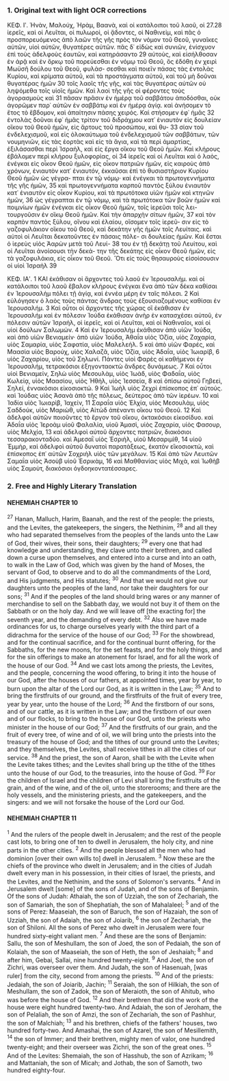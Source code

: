 ### 1. Original text with light OCR corrections

ΚΕΦ. Ιʹ.
Ἡνὰν, Μαλούχ, Ἡρὰμ, Βαανὰ, καὶ οἱ κατάλοιποι τοῦ λαοῦ, οἱ 27.28
ἱερεῖς, καὶ οἱ Λευῖται, οἱ πυλωροὶ, οἱ ᾄδοντες, οἱ Ναθινεὶμ, καὶ
πᾶς ὁ προσπορευόμενος ἀπὸ λαῶν τῆς γῆς πρὸς τὸν νόμον τοῦ
Θεοῦ, γυναῖκες αὐτῶν, υἱοὶ αὐτῶν, θυγατέρες αὐτῶν. πᾶς δ᾽ εἰδὼς
καὶ συνιῶν, ἐνίσχυον ἐπὶ τοὺς ἀδελφοὺς ἑαυτῶν, καὶ κατηράσαντο 29
αὐτοὺς, καὶ εἰσήλθοσαν ἐν ἀρᾷ καὶ ἐν ὅρκῳ τοῦ πορεύεσθαι ἐν νόμῳ
τοῦ Θεοῦ, ὃς ἐδόθη ἐν χειρὶ Μωϋσῆ δούλου τοῦ Θεοῦ, φυλάσ-
σεσθαι καὶ ποιεῖν πάσας τὰς ἐντολὰς Κυρίου, καὶ κρίματα αὐτοῦ,
καὶ τὰ προστάγματα αὐτοῦ, καὶ τοῦ μὴ δοῦναι θυγατέρας ἡμῶν 30
τοῖς λαοῖς τῆς γῆς, καὶ τὰς θυγατέρας αὐτῶν οὐ ληψόμεθα τοῖς
υἱοῖς ἡμῶν. Καὶ λαοὶ τῆς γῆς οἱ φέροντες τοὺς ἀγορασμοὺς καὶ 31
πᾶσαν πρᾶσιν ἐν ἡμέρᾳ τοῦ σαββάτου ἀποδόσθαι, οὐκ ἀγορῶμεν
παρ᾽ αὐτῶν ἐν σαββάτῳ καὶ ἐν ἡμέρᾳ ἁγίᾳ. καὶ ἀνήσομεν τὸ ἔτος
τὸ ἕβδομον, καὶ ἀπαίτησιν πάσης χειρός. Καὶ στήσομεν ἐφ᾽ ἡμᾶς 32
ἐντολὰς δοῦναι ἐφ᾽ ἡμᾶς τρίτον τοῦ διδράχμου κατ᾽ ἐνιαυτὸν εἰς
δουλείαν οἴκου τοῦ Θεοῦ ἡμῶν, εἰς ἄρτους τοῦ προσώπου, καὶ θυ- 33
σίαν τοῦ ἐνδελεχισμοῦ, καὶ εἰς ὁλοκαύτωμα τοῦ ἐνδελεχισμοῦ τῶν
σαββάτων, τῶν νουμηνιῶν, εἰς τὰς ἑορτὰς καὶ εἰς τὰ ἅγια, καὶ τὰ
περὶ ἁμαρτίας, ἐξιλάσασθαι περὶ Ἰσραὴλ, καὶ εἰς ἔργα οἴκου τοῦ
Θεοῦ ἡμῶν. Καὶ κλήρους ἐβάλομεν περὶ κλήρου ξυλοφορίας, οἱ 34
ἱερεῖς καὶ οἱ Λευῖται καὶ ὁ λαὸς, ἐνέγκαι εἰς οἶκον Θεοῦ ἡμῶν, εἰς
οἶκον πατριῶν ἡμῶν, εἰς καιροὺς ἀπὸ χρόνων, ἐνιαυτὸν κατ᾽ ἐνιαυτόν,
ἐκκαῦσαι ἐπὶ τὸ θυσιαστήριον Κυρίου Θεοῦ ἡμῶν ὡς γέγρα-
πται ἐν τῷ νόμῳ· καὶ ἐνέγκαι τὰ πρωτογεννήματα τῆς γῆς ἡμῶν, 35
καὶ πρωτογεννήματα καρποῦ παντὸς ξύλου ἐνιαυτὸν κατ᾽ ἐνιαυτὸν
εἰς οἶκον Κυρίου, καὶ τὰ πρωτότοκα υἱῶν ἡμῶν καὶ κτηνῶν ἡμῶν, 36
ὡς γέγραπται ἐν τῷ νόμῳ, καὶ τὰ πρωτότοκα τῶν βοῶν ἡμῶν καὶ
ποιμνίων ἡμῶν ἐνέγκαι εἰς οἶκον Θεοῦ ἡμῶν, τοῖς ἱερεῦσι τοῖς λει-
τουργοῦσιν ἐν οἴκῳ Θεοῦ ἡμῶν. Καὶ τὴν ἀπαρχὴν σίτων ἡμῶν, 37
καὶ τὸν καρπὸν παντὸς ξύλου, οἴνου καὶ ἐλαίου, οἴσομεν τοῖς ἱερεῦ-
σιν εἰς τὸ γαζοφυλάκιον οἴκου τοῦ Θεοῦ, καὶ δεκάτην γῆς ἡμῶν
τοῖς Λευίταις. καὶ αὐτοὶ οἱ Λευῖται δεκατοῦντες ἐν πάσαις πόλε-
σι δουλείας ἡμῶν. Καὶ ἔσται ὁ ἱερεὺς υἱὸς Ἀαρὼν μετὰ τοῦ Λευί- 38
του ἐν τῇ δεκάτῃ τοῦ Λευίτου, καὶ οἱ Λευῖται ἀνοίσουσι τὴν δεκά-
την τῆς δεκάτης εἰς οἶκον Θεοῦ ἡμῶν, εἰς τὰ γαζοφυλάκια, εἰς
οἶκον τοῦ Θεοῦ. Ὅτι εἰς τοὺς θησαυροὺς εἰσοίσουσιν οἱ υἱοὶ Ἰσραὴλ 39

ΚΕΦ. ΙΑʹ.
1 ΚΑΙ ἐκάθισαν οἱ ἄρχοντες τοῦ λαοῦ ἐν Ἱερουσαλήμ. καὶ οἱ
κατάλοιποι τοῦ λαοῦ ἔβαλον κλήρους ἐνέγκαι ἕνα ἀπὸ τῶν δέκα
καθίσαι ἐν Ἱερουσαλὴμ πόλει τῇ ἁγίᾳ, καὶ ἐννέα μέρη ἐν ταῖς πόλεσι.
2 Καὶ εὐλόγησεν ὁ λαὸς τοὺς πάντας ἄνδρας τοὺς ἐξουσιαζομένους
καθίσαι ἐν Ἱερουσαλήμ.
3 Καὶ οὗτοι οἱ ἄρχοντες τῆς χώρας οἳ ἐκάθισαν ἐν Ἱερουσαλήμ
καὶ ἐν πόλεσιν Ἰούδα ἐκάθισαν ἀνὴρ ἐν κατασχέσει αὐτοῦ, ἐν πόλεσιν
αὐτῶν Ἰσραήλ, οἱ ἱερεῖς, καὶ οἱ Λευῖται, καὶ οἱ Ναθιναῖοι, καὶ οἱ υἱοὶ
δούλων Σαλωμών.
4 Καὶ ἐν Ἱερουσαλὴμ ἐκάθισαν ἀπὸ υἱῶν Ἰούδα, καὶ ἀπὸ υἱῶν
Βενιαμείν· ἀπὸ υἱῶν Ἰούδα, Ἀθαΐα υἱὸς Ὀζία, υἱὸς Ζαχαρία, υἱὸς
Σαμαρία, υἱὸς Σαφατία, υἱὸς Μαλελεήλ.
5 καὶ ἀπὸ υἱῶν Φαρές, καὶ Μαασία υἱὸς Βαρούχ, υἱὸς Χαλαζᾶ,
υἱὸς Ὀζία, υἱὸς Ἀδαΐα, υἱὸς Ἰωιαρίβ,
6 υἱὸς Ζαχαρίου, υἱὸς τοῦ Σηλωνί. Πάντες υἱοὶ Φαρὲς οἱ καθήμενοι
ἐν Ἱερουσαλήμ, τετρακόσιοι ἑξηγονταοκτὼ ἄνδρες δυνάμεως.
7 Καὶ οὗτοι υἱοὶ Βενιαμείν, Σηλὼ υἱὸς Μεσουλὰμ, υἱὸς Ἰωὰδ, υἱὸς
Φαδαΐα, υἱὸς Κωλείᾳ, υἱὸς Μαασίου, υἱὸς Ἡθὴλ, υἱὸς Ἰεσσεία,
8 καὶ ὀπίσω αὐτοῦ Γηβεεὶ, Σηλεί, ἐννακόσιοι εἰκοσιοκτώ.
9 Καὶ Ἰωὴλ υἱὸς Ζεχρὶ ἐπίσκοπος ἐπ᾿ αὐτούς. καὶ Ἰούδας υἱὸς
Ἀσανὰ ἀπὸ τῆς πόλεως, δεύτερος ἀπὸ τῶν ἱερέων.
10 καὶ Ἰαδία υἱὸς Ἰωιαρὶβ, Ἰαχείν,
11 Σαραΐα υἱὸς Ἐλχία, υἱὸς Μεσουλὰμ, υἱὸς Σαδδούκ, υἱὸς Μαριὼθ,
υἱὸς Αἰτὼδ ἀπέναντι οἴκου τοῦ Θεοῦ.
12 Καὶ ἀδελφοὶ αὐτῶν ποιοῦντες τὸ ἔργον τοῦ οἴκου, ὀκτακόσιοι
εἰκοσίδυο. καὶ Ἀδαΐα υἱὸς Ἱεροὰμ υἱοῦ Φαλαλία, υἱοῦ Ἀμασὶ, υἱὸς
Ζαχαρία, υἱὸς Φασουρ, υἱὸς Μελχία,
13 καὶ ἀδελφοὶ αὐτοῦ ἄρχοντες πατριῶν, διακόσιοι τεσσαρακονταδύο.
καὶ Ἀμεσαῒ υἱὸς Ἐσριὴλ, υἱοῦ Μεσαριμὶθ,
14 υἱοῦ Ἐμμὴρ, καὶ ἀδελφοὶ αὐτοῦ δυνατοὶ παρατάξεως, ἑκατὸν
εἴκοσιοκτὼ, καὶ ἐπίσκοπος ἐπ᾿ αὐτῶν Σοχριὴλ υἱὸς τῶν μεγάλων.
15 Καὶ ἀπὸ τῶν Λευιτῶν Σαμαΐα υἱὸς Ἀσοὺβ υἱοῦ Ἐσρικὰμ,
16 καὶ Μαθθανίας υἱὸς Μιχὰ, καὶ Ἰωθὴβ υἱὸς Σαμοὺτ, διακόσιοι ὀγδοηκοντατέσσαρες.

### 2. Free and Highly Literary Translation

#### NEHEMIAH CHAPTER 10

<sup>27</sup> Hanan, Malluch, Harim, Baanah,
and the rest of the people:
the priests, and the Levites, the gatekeepers,
the singers, the Nethinim,
<sup>28</sup> and all they who had separated themselves
from the peoples of the lands
unto the Law of God,
their wives, their sons, their daughters;
<sup>29</sup> every one that had knowledge and understanding,
they clave unto their brethren,
and called down a curse upon themselves,
and entered into a curse and into an oath,
to walk in the Law of God,
which was given by the hand of Moses,
the servant of God,
to observe and to do all the commandments of the Lord,
and His judgments, and His statutes;
<sup>30</sup> And that we would not give our daughters
unto the peoples of the land,
nor take their daughters for our sons;
<sup>31</sup> And if the peoples of the land should bring wares
or any manner of merchandise to sell on the Sabbath day,
we would not buy it of them
on the Sabbath or on the holy day.
And we will leave off [the exacting for] the seventh year,
and the demanding of every debt.
<sup>32</sup> Also we have made ordinances for us,
to charge ourselves yearly with the third part of a didrachma
for the service of the house of our God;
<sup>33</sup> For the showbread,
and for the continual sacrifice,
and for the continual burnt offering,
for the Sabbaths, for the new moons,
for the set feasts, and for the holy things,
and for the sin offerings to make an atonement for Israel,
and for all the work of the house of our God.
<sup>34</sup> And we cast lots among the priests,
the Levites, and the people,
concerning the wood offering,
to bring it into the house of our God,
after the houses of our fathers,
at appointed times, year by year,
to burn upon the altar of the Lord our God,
as it is written in the Law;
<sup>35</sup> And to bring the firstfruits of our ground,
and the firstfruits of the fruit of every tree,
year by year, unto the house of the Lord;
<sup>36</sup> And the firstborn of our sons, and of our cattle,
as it is written in the Law;
and the firstborn of our oxen and of our flocks,
to bring to the house of our God,
unto the priests who minister in the house of our God;
<sup>37</sup> And the firstfruits of our grain,
and the fruit of every tree, of wine and of oil,
we will bring unto the priests
into the treasury of the house of God;
and the tithes of our ground unto the Levites;
and they themselves, the Levites,
shall receive tithes in all the cities of our service.
<sup>38</sup> And the priest, the son of Aaron,
shall be with the Levite when the Levite takes tithes;
and the Levites shall bring up the tithe of the tithes
unto the house of our God,
to the treasuries, into the house of God.
<sup>39</sup> For the children of Israel and the children of Levi
shall bring the firstfruits of the grain,
and of the wine, and of the oil, unto the storerooms;
and there are the holy vessels,
and the ministering priests, and the gatekeepers,
and the singers: and we will not forsake
the house of the Lord our God.

#### NEHEMIAH CHAPTER 11

<sup>1</sup> And the rulers of the people dwelt in Jerusalem;
and the rest of the people cast lots,
to bring one of ten to dwell in Jerusalem, the holy city,
and nine parts in the other cities.
<sup>2</sup> And the people blessed all the men
who had dominion [over their own wills to] dwell in Jerusalem.
<sup>3</sup> Now these are the chiefs of the province
who dwelt in Jerusalem;
and in the cities of Judah dwelt every man in his possession,
in their cities of Israel,
the priests, and the Levites,
and the Nethinim, and the sons of Solomon's servants.
<sup>4</sup> And in Jerusalem dwelt [some] of the sons of Judah,
and of the sons of Benjamin.
Of the sons of Judah:
Athaiah, the son of Uzziah,
the son of Zechariah, the son of Samariah,
the son of Shephatiah, the son of Mahalaleel;
<sup>5</sup> and of the sons of Perez:
Maaseiah, the son of Baruch,
the son of Hazaiah, the son of Uzziah,
the son of Adaiah, the son of Joiarib,
<sup>6</sup> the son of Zechariah, the son of Shiloni.
All the sons of Perez who dwelt in Jerusalem
were four hundred sixty-eight valiant men.
<sup>7</sup> And these are the sons of Benjamin:
Sallu, the son of Meshullam,
the son of Joed, the son of Pedaiah,
the son of Kolaiah, the son of Maaseiah,
the son of Heth, the son of Jeshaiah;
<sup>8</sup> and after him, Gebai, Sallai,
nine hundred twenty-eight.
<sup>9</sup> And Joel, the son of Zichri, was overseer over them.
And Judah, the son of Hasenuah, [was ruler]
from the city, second from among the priests.
<sup>10</sup> And of the priests: Jedaiah, the son of Joiarib, Jachin;
<sup>11</sup> Seraiah, the son of Hilkiah, the son of Meshullam,
the son of Zadok, the son of Meraioth,
the son of Ahitub, who was before the house of God.
<sup>12</sup> And their brethren that did the work of the house
were eight hundred twenty-two.
And Adaiah, the son of Jeroham, the son of Pelaliah,
the son of Amzi, the son of Zechariah,
the son of Pashhur, the son of Malchiah;
<sup>13</sup> and his brethren, chiefs of the fathers' houses,
two hundred forty-two.
And Amashai, the son of Azarel,
the son of Mesillemith,
<sup>14</sup> the son of Immer;
and their brethren, mighty men of valor,
one hundred twenty-eight;
and their overseer was Zichri, the son of the great ones.
<sup>15</sup> And of the Levites:
Shemaiah, the son of Hasshub, the son of Azrikam;
<sup>16</sup> and Mattaniah, the son of Micah;
and Jothab, the son of Samoth,
two hundred eighty-four.